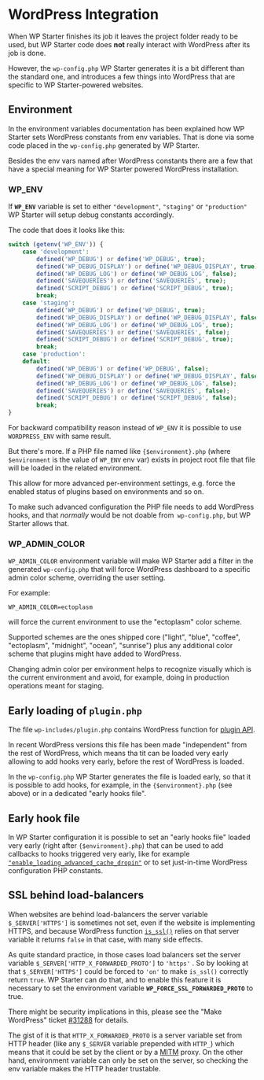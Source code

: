 # WordPress Integration

When WP Starter finishes its job it leaves the project folder ready to be used, but WP Starter code does **not** really interact with WordPress after its job is done.

However, the `wp-config.php` WP Starter generates it is a bit different than the standard one, and introduces a few things into WordPress that are specific to WP Starter-powered websites.



## Environment

In the environment variables documentation has been explained how WP Starter sets WordPress constants from env variables. That is done via some code placed in the  `wp-config.php` generated by WP Starter.

Besides the env vars named after WordPress constants there are a few that have a special meaning for WP Starter powered WordPress installation.

### WP_ENV

If **`WP_ENV`** variable is set to either `"development"`, `"staging"` or `"production"` WP Starter will setup debug constants accordingly.

The code that does it looks like this:

```php
switch (getenv('WP_ENV')) {
    case 'development':
        defined('WP_DEBUG') or define('WP_DEBUG', true);
        defined('WP_DEBUG_DISPLAY') or define('WP_DEBUG_DISPLAY', true);
        defined('WP_DEBUG_LOG') or define('WP_DEBUG_LOG', false);
        defined('SAVEQUERIES') or define('SAVEQUERIES', true);
        defined('SCRIPT_DEBUG') or define('SCRIPT_DEBUG', true);
        break;
    case 'staging':
        defined('WP_DEBUG') or define('WP_DEBUG', true);
        defined('WP_DEBUG_DISPLAY') or define('WP_DEBUG_DISPLAY', false);
        defined('WP_DEBUG_LOG') or define('WP_DEBUG_LOG', true);
        defined('SAVEQUERIES') or define('SAVEQUERIES', false);
        defined('SCRIPT_DEBUG') or define('SCRIPT_DEBUG', true);
        break;
    case 'production':
    default:
        defined('WP_DEBUG') or define('WP_DEBUG', false);
        defined('WP_DEBUG_DISPLAY') or define('WP_DEBUG_DISPLAY', false);
        defined('WP_DEBUG_LOG') or define('WP_DEBUG_LOG', false);
        defined('SAVEQUERIES') or define('SAVEQUERIES', false);
        defined('SCRIPT_DEBUG') or define('SCRIPT_DEBUG', false);
        break;
}
```

For backward compatibility reason instead of `WP_ENV` it is possible to use `WORDPRESS_ENV` with same result.

But there's more. If a PHP file named like `{$environment}.php` (where `$environment` is the value of `WP_ENV` env var) exists in project root file that file will be loaded in the related environment.

This allow for more advanced per-environment settings, e.g. force the enabled status of plugins based on environments and so on.

To make such advanced configuration the PHP file needs to add WordPress hooks, and that *normally* would be not doable from` wp-config.php`, but WP Starter allows that.

### WP_ADMIN_COLOR

`WP_ADMIN_COLOR` environment variable will make WP Starter add a filter in the generated `wp-config.php` that will force WordPress dashboard to a specific admin color scheme, overriding the user setting.

For example:

```shell
WP_ADMIN_COLOR=ectoplasm
```

will force the current environment to use the "ectoplasm" color scheme.

Supported schemes are the ones shipped core ("light", "blue", "coffee", "ectoplasm", "midnight", "ocean", "sunrise") plus any additional color scheme that plugins might have added to WordPress.

Changing admin color per environment helps to recognize visually which is the current environment and avoid, for example, doing in production operations meant for staging.



## Early loading of `plugin.php`

The file `wp-includes/plugin.php` contains WordPress function for [plugin API](https://developer.wordpress.org/plugins/hooks/).

In recent WordPress versions this file has been made "independent" from the rest of WordPress, which means tha tit can be loaded very early allowing to add hooks very early, before the rest of WordPress is loaded.

In the `wp-config.php` WP Starter generates the file is loaded early, so that it is possible to add hooks, for example, in the  `{$environment}.php` (see above) or in a dedicated "early hooks file".



## Early hook file

In WP Starter configuration it is possible to set an "early hooks file" loaded very early (right after   `{$environment}.php`) that can be used to add callbacks to hooks triggered very early, like for example [`"enable_loading_advanced_cache_dropin"`](https://developer.wordpress.org/reference/hooks/enable_loading_advanced_cache_dropin/) or to set just-in-time WordPress configuration PHP constants.



## SSL behind load-balancers

When websites are behind load-balancers the server variable `$_SERVER['HTTPS']` is sometimes not set, even if the website is implementing HTTPS, and because WordPress function [`is_ssl()`](https://developer.wordpress.org/reference/functions/is_ssl/) relies on that server variable it returns `false` in that case, with many side effects.

As quite standard practice, in those cases load balancers set the server variable `$_SERVER['HTTP_X_FORWARDED_PROTO']` to `'https'` . So by looking at that `$_SERVER['HTTPS']` could be forced to `'on'` to make `is_ssl()` correctly return `true`. WP Starter can do that, and to enable this feature it is necessary to set the environment variable **`WP_FORCE_SSL_FORWARDED_PROTO`** to true.

There might be security implications in this, please see the "Make WordPress" ticket [#31288](https://core.trac.wordpress.org/ticket/31288) for details.

The gist of it is that `HTTP_X_FORWARDED_PROTO` is a server variable set from HTTP header (like any `$_SERVER` variable prepended with `HTTP_`) which means that it could be set by the client or by a [MITM](https://en.wikipedia.org/wiki/Man-in-the-middle_attack) proxy. On the other hand, environment variable can only be set on the server, so checking the env variable makes the HTTP header trustable.